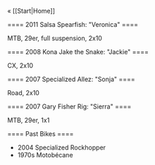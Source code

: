 « [[Start|Home]]

==== 2011 Salsa Spearfish: "Veronica" ====

MTB, 29er, full suspension, 2x10

==== 2008 Kona Jake the Snake: "Jackie" ====

CX, 2x10

==== 2007 Specialized Allez: "Sonja" ====

Road, 2x10

==== 2007 Gary Fisher Rig: "Sierra" ====

MTB, 29er, 1x1

==== Past Bikes ====

  * 2004 Specialized Rockhopper
  * 1970s Motobécane